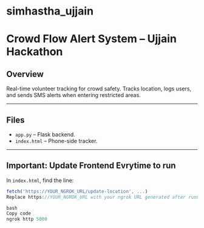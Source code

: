 # simhastha_ujjain  
# Crowd Flow Alert System – Ujjain Hackathon

## Overview
Real-time volunteer tracking for crowd safety. Tracks location, logs users, and sends SMS alerts when entering restricted areas.

---

## Files
- `app.py` – Flask backend.  
- `index.html` – Phone-side tracker.

---

## Important: Update Frontend Evrytime to run
In `index.html`, find the line:

```js
fetch('https://YOUR_NGROK_URL/update-location', ...)
Replace https://YOUR_NGROK_URL with your ngrok URL generated after running:

bash
Copy code
ngrok http 5000
